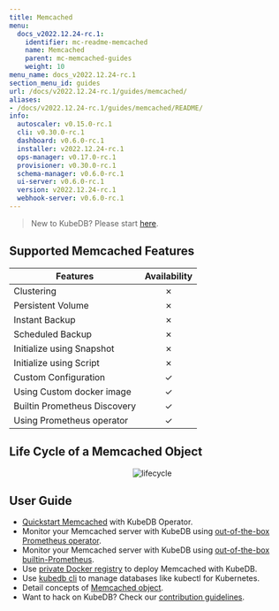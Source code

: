 ```yaml
---
title: Memcached
menu:
  docs_v2022.12.24-rc.1:
    identifier: mc-readme-memcached
    name: Memcached
    parent: mc-memcached-guides
    weight: 10
menu_name: docs_v2022.12.24-rc.1
section_menu_id: guides
url: /docs/v2022.12.24-rc.1/guides/memcached/
aliases:
- /docs/v2022.12.24-rc.1/guides/memcached/README/
info:
  autoscaler: v0.15.0-rc.1
  cli: v0.30.0-rc.1
  dashboard: v0.6.0-rc.1
  installer: v2022.12.24-rc.1
  ops-manager: v0.17.0-rc.1
  provisioner: v0.30.0-rc.1
  schema-manager: v0.6.0-rc.1
  ui-server: v0.6.0-rc.1
  version: v2022.12.24-rc.1
  webhook-server: v0.6.0-rc.1
---
```


> New to KubeDB? Please start [here](/docs/v2022.12.24-rc.1/README).

## Supported Memcached Features

| Features                     | Availability |
| ---------------------------- | :----------: |
| Clustering                   |   &#10007;   |
| Persistent Volume            |   &#10007;   |
| Instant Backup               |   &#10007;   |
| Scheduled Backup             |   &#10007;   |
| Initialize using Snapshot    |   &#10007;   |
| Initialize using Script      |   &#10007;   |
| Custom Configuration         |   &#10003;   |
| Using Custom docker image    |   &#10003;   |
| Builtin Prometheus Discovery |   &#10003;   |
| Using Prometheus operator    |   &#10003;   |

## Life Cycle of a Memcached Object

<p align="center">
  <img alt="lifecycle"  src="/docs/v2022.12.24-rc.1/images/memcached/memcached-lifecycle.png">
</p>

## User Guide

- [Quickstart Memcached](/docs/v2022.12.24-rc.1/guides/memcached/quickstart/quickstart) with KubeDB Operator.
- Monitor your Memcached server with KubeDB using [out-of-the-box Prometheus operator](/docs/v2022.12.24-rc.1/guides/memcached/monitoring/using-prometheus-operator).
- Monitor your Memcached server with KubeDB using [out-of-the-box builtin-Prometheus](/docs/v2022.12.24-rc.1/guides/memcached/monitoring/using-builtin-prometheus).
- Use [private Docker registry](/docs/v2022.12.24-rc.1/guides/memcached/private-registry/using-private-registry) to deploy Memcached with KubeDB.
- Use [kubedb cli](/docs/v2022.12.24-rc.1/guides/memcached/cli/cli) to manage databases like kubectl for Kubernetes.
- Detail concepts of [Memcached object](/docs/v2022.12.24-rc.1/guides/memcached/concepts/memcached).
- Want to hack on KubeDB? Check our [contribution guidelines](/docs/v2022.12.24-rc.1/CONTRIBUTING).
